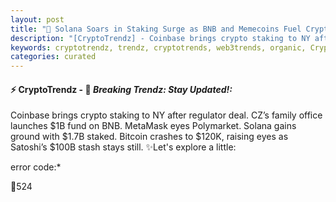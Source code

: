```yaml
---
layout: post
title: "🌇 Solana Soars in Staking Surge as BNB and Memecoins Fuel Crypto Shake-Up"
description: "[CryptoTrendz] - Coinbase brings crypto staking to NY after regulator deal. CZ’s family office launches $1B fund on BNB. MetaMask eyes Polymarket. Solana gains ground with $1.7B staked. Bitcoin crashes to $120K, raising eyes as Satoshi’s $100B stash stays still."
keywords: cryptotrendz, trendz, cryptotrends, web3trends, organic, Crypto, trading, Bitcoin, Binance, XRP, CEO, investors, stablecoins, Dogecoin, SOL
categories: curated
---
```


#### ⚡ CryptoTrendz - 📌 *Breaking Trendz: Stay Updated!:*

Coinbase brings crypto staking to NY after regulator deal. CZ’s family office launches $1B fund on BNB. MetaMask eyes Polymarket. Solana gains ground with $1.7B staked. Bitcoin crashes to $120K, raising eyes as Satoshi’s $100B stash stays still. ✨Let's explore a little:


error code:*  

🔹524